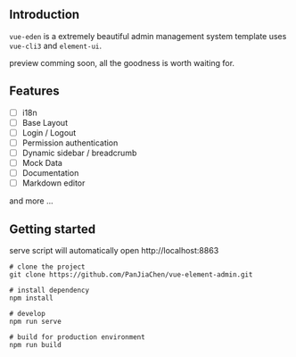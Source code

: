 ## Introduction

`vue-eden` is a extremely beautiful admin management system template uses `vue-cli3` and `element-ui`. 

preview comming soon, all the goodness is worth waiting for.

## Features

- [ ] i18n
- [ ] Base Layout
- [ ] Login / Logout
- [ ] Permission authentication
- [ ] Dynamic sidebar / breadcrumb
- [ ] Mock Data
- [ ] Documentation
- [ ] Markdown editor

and more ...

## Getting started

serve script will automatically open http://localhost:8863

```
# clone the project
git clone https://github.com/PanJiaChen/vue-element-admin.git

# install dependency
npm install

# develop
npm run serve 

# build for production environment
npm run build
```
